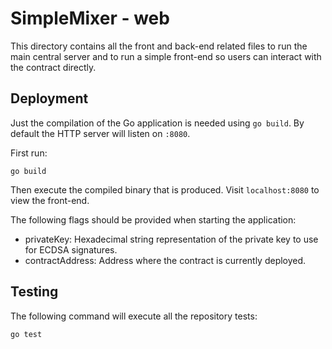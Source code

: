# SimpleMixer - web

This directory contains all the front and back-end related files to run the main central server
and to run a simple front-end so users can interact with the contract directly.

## Deployment

Just the compilation of the Go application is needed using `go build`.
By default the HTTP server will listen on `:8080`.

First run:

```shell
go build
```

Then execute the compiled binary that is produced.
Visit `localhost:8080` to view the front-end.

The following flags should be provided when starting the application:

- privateKey: Hexadecimal string representation of the private key to use for ECDSA signatures.
- contractAddress: Address where the contract is currently deployed.

## Testing

The following command will execute all the repository tests:

```shell
go test
```
